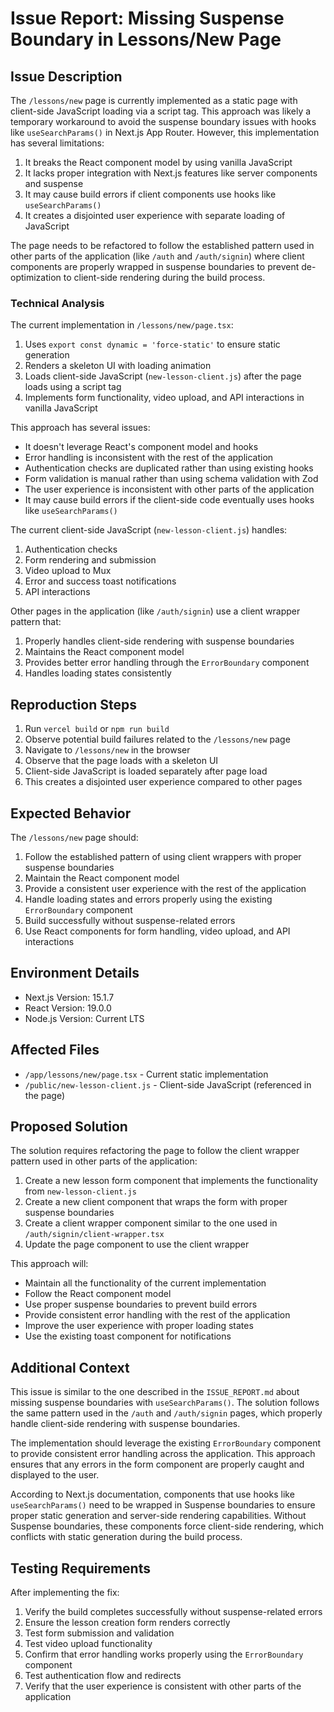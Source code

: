 # Issue Report: Missing Suspense Boundary in Lessons/New Page

## Issue Description

The `/lessons/new` page is currently implemented as a static page with client-side JavaScript loading via a script tag. This approach was likely a temporary workaround to avoid the suspense boundary issues with hooks like `useSearchParams()` in Next.js App Router. However, this implementation has several limitations:

1. It breaks the React component model by using vanilla JavaScript
2. It lacks proper integration with Next.js features like server components and suspense
3. It may cause build errors if client components use hooks like `useSearchParams()`
4. It creates a disjointed user experience with separate loading of JavaScript

The page needs to be refactored to follow the established pattern used in other parts of the application (like `/auth` and `/auth/signin`) where client components are properly wrapped in suspense boundaries to prevent de-optimization to client-side rendering during the build process.

### Technical Analysis

The current implementation in `/lessons/new/page.tsx`:
1. Uses `export const dynamic = 'force-static'` to ensure static generation
2. Renders a skeleton UI with loading animation
3. Loads client-side JavaScript (`new-lesson-client.js`) after the page loads using a script tag
4. Implements form functionality, video upload, and API interactions in vanilla JavaScript

This approach has several issues:
- It doesn't leverage React's component model and hooks
- Error handling is inconsistent with the rest of the application
- Authentication checks are duplicated rather than using existing hooks
- Form validation is manual rather than using schema validation with Zod
- The user experience is inconsistent with other parts of the application
- It may cause build errors if the client-side code eventually uses hooks like `useSearchParams()`

The current client-side JavaScript (`new-lesson-client.js`) handles:
1. Authentication checks
2. Form rendering and submission
3. Video upload to Mux
4. Error and success toast notifications
5. API interactions

Other pages in the application (like `/auth/signin`) use a client wrapper pattern that:
1. Properly handles client-side rendering with suspense boundaries
2. Maintains the React component model
3. Provides better error handling through the `ErrorBoundary` component
4. Handles loading states consistently

## Reproduction Steps

1. Run `vercel build` or `npm run build`
2. Observe potential build failures related to the `/lessons/new` page
3. Navigate to `/lessons/new` in the browser
4. Observe that the page loads with a skeleton UI
5. Client-side JavaScript is loaded separately after page load
6. This creates a disjointed user experience compared to other pages

## Expected Behavior

The `/lessons/new` page should:
1. Follow the established pattern of using client wrappers with proper suspense boundaries
2. Maintain the React component model
3. Provide a consistent user experience with the rest of the application
4. Handle loading states and errors properly using the existing `ErrorBoundary` component
5. Build successfully without suspense-related errors
6. Use React components for form handling, video upload, and API interactions

## Environment Details

- Next.js Version: 15.1.7
- React Version: 19.0.0
- Node.js Version: Current LTS

## Affected Files

- `/app/lessons/new/page.tsx` - Current static implementation
- `/public/new-lesson-client.js` - Client-side JavaScript (referenced in the page)

## Proposed Solution

The solution requires refactoring the page to follow the client wrapper pattern used in other parts of the application:

1. Create a new lesson form component that implements the functionality from `new-lesson-client.js`
2. Create a new client component that wraps the form with proper suspense boundaries
3. Create a client wrapper component similar to the one used in `/auth/signin/client-wrapper.tsx`
4. Update the page component to use the client wrapper

This approach will:
- Maintain all the functionality of the current implementation
- Follow the React component model
- Use proper suspense boundaries to prevent build errors
- Provide consistent error handling with the rest of the application
- Improve the user experience with proper loading states
- Use the existing toast component for notifications

## Additional Context

This issue is similar to the one described in the `ISSUE_REPORT.md` about missing suspense boundaries with `useSearchParams()`. The solution follows the same pattern used in the `/auth` and `/auth/signin` pages, which properly handle client-side rendering with suspense boundaries.

The implementation should leverage the existing `ErrorBoundary` component to provide consistent error handling across the application. This approach ensures that any errors in the form component are properly caught and displayed to the user.

According to Next.js documentation, components that use hooks like `useSearchParams()` need to be wrapped in Suspense boundaries to ensure proper static generation and server-side rendering capabilities. Without Suspense boundaries, these components force client-side rendering, which conflicts with static generation during the build process.

## Testing Requirements

After implementing the fix:
1. Verify the build completes successfully without suspense-related errors
2. Ensure the lesson creation form renders correctly
3. Test form submission and validation
4. Test video upload functionality
5. Confirm that error handling works properly using the `ErrorBoundary` component
6. Test authentication flow and redirects
7. Verify that the user experience is consistent with other parts of the application
